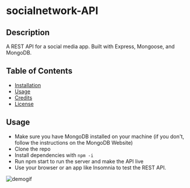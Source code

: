 # socialnetwork-API

## Description
A REST API for a social media app. Built with Express, Mongoose, and MongoDB.

## Table of Contents 

- [Installation](#installation)
- [Usage](#usage)
- [Credits](#credits)
- [License](#license)

## Usage

* Make sure you have MongoDB installed on your machine (if you don't, follow the instructions on the MongoDB Website)
* Clone the repo
* Install dependencies with `npm -i`
* Run npm start to run the server and make the API live
* Use your browser or an app like Insomnia to test the REST API.

![demogif](assets/demo.gif)
